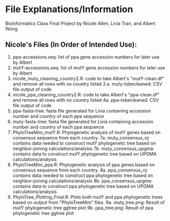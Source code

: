 # File Explanations/Information
Bioinformatics Class Final Project
by Nicole Allen, Livia Tran, and Albert Wong

## Nicole's Files (In Order of Intended Use):

1. ppa-accessions.seq: list of ppa gene accession numbers for later use by Albert
2. mutY-accessions.seq: list of mutY gene accession numbers for later use by Albert
3. nicole_muty_cleaning_country2.R: code to take Albert's "mutY-clean.df" and remove all rows with no country listed
	3.a. muty-tobecleaned: CSV file output of code
4. nicole_ppa_cleaning_country2.R: code to take Albert's "ppa-clean.df" and remove all rows with no country listed
	4a. ppa-tobecleaned: CSV file output of code
5. ppa-fasta-tree: fasta file generated for Livia containing accession number and country of each ppa sequence
6. muty-fasta-tree: fasta file generated for Livia containing accession number and country of each ppa sequence
7. PhyloTreeMini_mutY.R: Phylogenetic analysis of mutY genes based on consensus sequence from each country.
	7a. muty_consensus_nj: contains data needed to construct mutY phylogenetic tree based on neighbor-joining calculations/analysis
	7b. muty_consensus_upgma: contains data to construct mutY phylogenetic tree based on UPGMA calculations/analysis
8. PhyloTreeMini_ppa.R: Phylogenetic analysis of ppa genes based on consensus sequence from each country.
	8a. ppa_consensus_nj: contains data needed to construct ppa phylogenetic tree based on neighbor-joining calculations/analysis
	8b. ppa_consensus_upgma: contains data to construct ppa phylogenetic tree based on UPGMA calculations/analysis
9. PhyloTree_Plotting_Final.R: Plots both mutY and ppa phylogenetic trees based on output from "PhyloTreeMini" files.
	9a. muty_tree.png: Result of mutY phylogenetic tree ggtree plot
	9b. ppa_tree.png: Result of ppa phylogenetic tree ggtree plot
